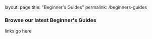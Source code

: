 layout: page
title: "Beginner's Guides"
permalink: /beginners-guides

### Browse our latest Beginner's Guides

links go here
